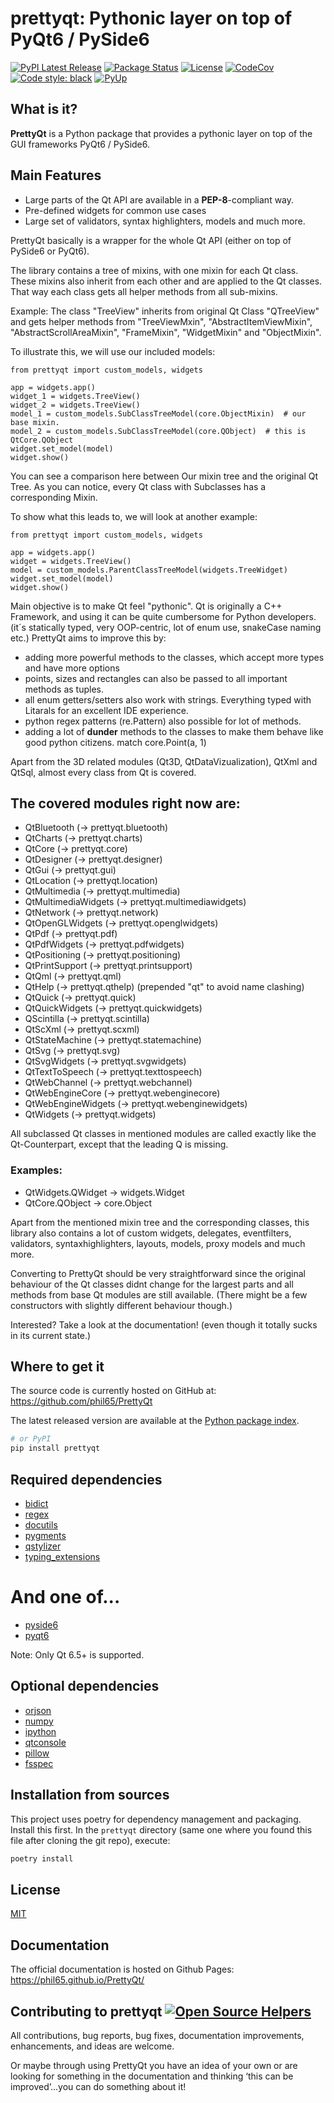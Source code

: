 # prettyqt: Pythonic layer on top of PyQt6 / PySide6
[![PyPI Latest Release](https://img.shields.io/pypi/v/prettyqt.svg)](https://pypi.org/project/prettyqt/)
[![Package Status](https://img.shields.io/pypi/status/prettyqt.svg)](https://pypi.org/project/prettyqt/)
[![License](https://img.shields.io/pypi/l/prettyqt.svg)](https://github.com/phil65/PrettyQt/blob/master/LICENSE)
[![CodeCov](https://codecov.io/gh/phil65/PrettyQt/branch/master/graph/badge.svg)](https://codecov.io/gh/phil65/PrettyQt)
[![Code style: black](https://img.shields.io/badge/code%20style-black-000000.svg)](https://github.com/psf/black)
[![PyUp](https://pyup.io/repos/github/phil65/PrettyQt/shield.svg)](https://pyup.io/repos/github/phil65/PrettyQt/)

## What is it?

**PrettyQt** is a Python package that provides a pythonic layer on top of the GUI frameworks PyQt6 / PySide6.

## Main Features
  - Large parts of the Qt API are available in a **PEP-8**-compliant way.
  - Pre-defined widgets for common use cases
  - Large set of validators, syntax highlighters, models and much more.

PrettyQt basically is a wrapper for the whole Qt API (either on top of PySide6 or PyQt6).

The library contains a tree of mixins, with one mixin for each Qt class.
These mixins also inherit from each other and are applied to the Qt classes.
That way each class gets all helper methods from all sub-mixins.

Example: The class "TreeView" inherits from original Qt Class "QTreeView" and gets helper methods
from "TreeViewMxin", "AbstractItemViewMixin", "AbstractScrollAreaMixin",
"FrameMixin", "WidgetMixin" and "ObjectMixin".

To illustrate this, we will use our included models:

    from prettyqt import custom_models, widgets

    app = widgets.app()
    widget_1 = widgets.TreeView()
    widget_2 = widgets.TreeView()
    model_1 = custom_models.SubClassTreeModel(core.ObjectMixin)  # our base mixin.
    model_2 = custom_models.SubClassTreeModel(core.QObject)  # this is QtCore.QObject
    widget.set_model(model)
    widget.show()

You can see a comparison here between Our mixin tree and the original Qt Tree.
As you can notice, every Qt class with Subclasses has a corresponding Mixin.

To show what this leads to, we will look at another example:

    from prettyqt import custom_models, widgets

    app = widgets.app()
    widget = widgets.TreeView()
    model = custom_models.ParentClassTreeModel(widgets.TreeWidget)
    widget.set_model(model)
    widget.show()

Main objective is to make Qt feel "pythonic". Qt is originally a C++ Framework,
and using it can be quite cumbersome for Python developers. (it´s statically typed,
very OOP-centric, lot of enum use, snakeCase naming etc.) PrettyQt aims to improve this by:

- adding more powerful methods to the classes, which accept more types and have more options
- points, sizes and rectangles can also be passed to all important methods as tuples.
- all enum getters/setters also work with strings. Everything typed with Litarals for an excellent IDE experience.
- python regex patterns (re.Pattern) also possible for lot of methods.
- adding a lot of __dunder__ methods to the classes to make them behave like good python citizens.
    match core.Point(a, 1)



Apart from the 3D related modules (Qt3D, QtDataVizualization), QtXml and QtSql,
almost every class from Qt is covered.

## The covered modules right now are:

- QtBluetooth (-> prettyqt.bluetooth)
- QtCharts (-> prettyqt.charts)
- QtCore (-> prettyqt.core)
- QtDesigner (-> prettyqt.designer)
- QtGui (-> prettyqt.gui)
- QtLocation (-> prettyqt.location)
- QtMultimedia (-> prettyqt.multimedia)
- QtMultimediaWidgets (-> prettyqt.multimediawidgets)
- QtNetwork (-> prettyqt.network)
- QtOpenGLWidgets (-> prettyqt.openglwidgets)
- QtPdf (-> prettyqt.pdf)
- QtPdfWidgets (-> prettyqt.pdfwidgets)
- QtPositioning (-> prettyqt.positioning)
- QtPrintSupport (-> prettyqt.printsupport)
- QtQml (-> prettyqt.qml)
- QtHelp (-> prettyqt.qthelp) (prepended "qt" to avoid name clashing)
- QtQuick (-> prettyqt.quick)
- QtQuickWidgets (-> prettyqt.quickwidgets)
- QScintilla (-> prettyqt.scintilla)
- QtScXml (-> prettyqt.scxml)
- QtStateMachine (-> prettyqt.statemachine)
- QtSvg (-> prettyqt.svg)
- QtSvgWidgets (-> prettyqt.svgwidgets)
- QtTextToSpeech (-> prettyqt.texttospeech)
- QtWebChannel (-> prettyqt.webchannel)
- QtWebEngineCore (-> prettyqt.webenginecore)
- QtWebEngineWidgets (-> prettyqt.webenginewidgets)
- QtWidgets (-> prettyqt.widgets)


All subclassed Qt classes in mentioned modules are called exactly like the
Qt-Counterpart, except that the leading Q is missing.

### Examples:

- QtWidgets.QWidget -> widgets.Widget
- QtCore.QObject -> core.Object

Apart from the mentioned mixin tree and the corresponding classes, this library also
contains a lot of custom widgets, delegates, eventfilters, validators,
syntaxhighlighters, layouts, models, proxy models and much more.

Converting to PrettyQt should be very straightforward since the original behaviour of the
Qt classes didnt change for the largest parts and all methods from base Qt modules
are still available. (There might be a few constructors with slightly different behaviour though.)

Interested? Take a look at the documentation! (even though it totally sucks in its current state.)

## Where to get it
The source code is currently hosted on GitHub at:
https://github.com/phil65/PrettyQt

The latest released version are available at the [Python
package index](https://pypi.org/project/prettyqt).

```sh
# or PyPI
pip install prettyqt
```

## Required dependencies
- [bidict](https://pypi.org/project/bidict)
- [regex](https://pypi.org/project/regex)
- [docutils](https://pypi.org/project/docutils)
- [pygments](https://pypi.org/project/pygments)
- [qstylizer](https://pypi.org/project/qstylizer)
- [typing_extensions](https://pypi.org/project/typing_extensions)

# And one of...
- [pyside6](https://pypi.org/project/pyside6)
- [pyqt6](https://pypi.org/project/pyqt6)

Note: Only Qt 6.5+ is supported.

## Optional dependencies
- [orjson](https://pypi.org/project/orjson)
- [numpy](https://pypi.org/project/numpy)
- [ipython](https://pypi.org/project/ipython)
- [qtconsole](https://pypi.org/project/qtconsole)
- [pillow](https://pypi.org/project/pillow)
- [fsspec](https://pypi.org/project/fsspec)


## Installation from sources

This project uses poetry for dependency management and packaging. Install this first.
In the `prettyqt` directory (same one where you found this file after
cloning the git repo), execute:

```sh
poetry install
```

## License
[MIT](LICENSE)

## Documentation
The official documentation is hosted on Github Pages: https://phil65.github.io/PrettyQt/

## Contributing to prettyqt [![Open Source Helpers](https://www.codetriage.com/phil65/prettyqt/badges/users.svg)](https://www.codetriage.com/phil65/prettyqt)

All contributions, bug reports, bug fixes, documentation improvements, enhancements, and ideas are welcome.

Or maybe through using PrettyQt you have an idea of your own or are looking for something in the documentation and thinking ‘this can be improved’...you can do something about it!
